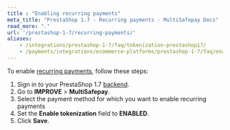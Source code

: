 ```yaml
---
title : "Enabling recurring payments"
meta_title: "PrestaShop 1.7 - Recurring payments - MultiSafepay Docs"
read_more: "."
url: '/prestashop-1-7/recurring-payments/'
aliases: 
    - /integrations/prestashop-1-7/faq/tokenization-prestashop17/
    - /payments/integrations/ecommerce-platforms/prestashop-1-7/faq/enabling-tokenization/
---
```


To enable [recurring payments](/features/recurring-payments), follow these steps:

1. Sign in to your PrestaShop 1.7 [backend](/getting-started/glossary/#backend). 
2. Go to **IMPROVE** > **MultiSafepay**.
3. Select the payment method for which you want to enable recurring payments
4. Set the **Enable tokenization** field to **ENABLED**.
5. Click **Save**.

